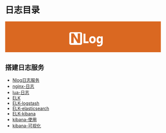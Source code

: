 # 日志目录

<div align="center">
    <img src="https://github.com/xuanchengsunjin/Jim_note/blob/sandbox/resource/img/tool/nlog_logo.png" width="900px">
</div>

## 搭建日志服务

- [Nlog日志服务](https://github.com/xuanchengsunjin/Jim_note/blob/sandbox/note/tool/journal/nlog.md)
- [nginx-日志](https://github.com/xuanchengsunjin/Jim_note/blob/sandbox/note/tool/journal/nginx_log.md)
- [lua-日志](https://github.com/xuanchengsunjin/Jim_note/blob/sandbox/note/tool/journal/lua_log.md)
- [ELK](https://github.com/xuanchengsunjin/Jim_note/blob/sandbox/note/tool/journal/elk.md)
- [ELK-logstash](https://github.com/xuanchengsunjin/Jim_note/blob/sandbox/note/tool/journal/nlog.md)
- [ELK-elasticsearch](https://github.com/xuanchengsunjin/Jim_note/blob/sandbox/note/tool/journal/elasticsearch.md)
- [ELK-kibana](https://github.com/xuanchengsunjin/Jim_note/blob/sandbox/note/tool/journal/kibana.md)
- [kibana-使用](https://www.cnblogs.com/cjsblog/p/9476813.html)
- [kibana-可视化](https://www.elastic.co/cn/products/kibana)

